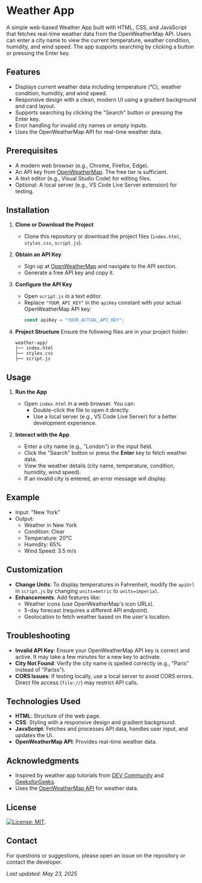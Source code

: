 # Weather App

A simple web-based Weather App built with HTML, CSS, and JavaScript that fetches real-time weather data from the OpenWeatherMap API. Users can enter a city name to view the current temperature, weather condition, humidity, and wind speed. The app supports searching by clicking a button or pressing the Enter key.

## Features
- Displays current weather data including temperature (°C), weather condition, humidity, and wind speed.
- Responsive design with a clean, modern UI using a gradient background and card layout.
- Supports searching by clicking the "Search" button or pressing the Enter key.
- Error handling for invalid city names or empty inputs.
- Uses the OpenWeatherMap API for real-time weather data.

## Prerequisites
- A modern web browser (e.g., Chrome, Firefox, Edge).
- An API key from [OpenWeatherMap](https://openweathermap.org/). The free tier is sufficient.
- A text editor (e.g., Visual Studio Code) for editing files.
- Optional: A local server (e.g., VS Code Live Server extension) for testing.

## Installation
1. **Clone or Download the Project**
   - Clone this repository or download the project files (`index.html`, `styles.css`, `script.js`).

2. **Obtain an API Key**
   - Sign up at [OpenWeatherMap](https://openweathermap.org/) and navigate to the API section.
   - Generate a free API key and copy it.

3. **Configure the API Key**
   - Open `script.js` in a text editor.
   - Replace `"YOUR_API_KEY"` in the `apiKey` constant with your actual OpenWeatherMap API key:
     ```javascript
     const apiKey = "YOUR_ACTUAL_API_KEY";
     ```

4. **Project Structure**
   Ensure the following files are in your project folder:
   ```
   weather-app/
   ├── index.html
   ├── styles.css
   ├── script.js
   ```

## Usage
1. **Run the App**
   - Open `index.html` in a web browser. You can:
     - Double-click the file to open it directly.
     - Use a local server (e.g., VS Code Live Server) for a better development experience.

2. **Interact with the App**
   - Enter a city name (e.g., "London") in the input field.
   - Click the "Search" button or press the **Enter** key to fetch weather data.
   - View the weather details (city name, temperature, condition, humidity, wind speed).
   - If an invalid city is entered, an error message will display.

## Example
- Input: "New York"
- Output:
  - Weather in New York
  - Condition: Clear
  - Temperature: 20°C
  - Humidity: 65%
  - Wind Speed: 3.5 m/s

## Customization
- **Change Units**: To display temperatures in Fahrenheit, modify the `apiUrl` in `script.js` by changing `units=metric` to `units=imperial`.
- **Enhancements**: Add features like:
  - Weather icons (use OpenWeatherMap's icon URLs).
  - 5-day forecast (requires a different API endpoint).
  - Geolocation to fetch weather based on the user's location.

## Troubleshooting
- **Invalid API Key**: Ensure your OpenWeatherMap API key is correct and active. It may take a few minutes for a new key to activate.
- **City Not Found**: Verify the city name is spelled correctly (e.g., "Paris" instead of "Pariss").
- **CORS Issues**: If testing locally, use a local server to avoid CORS errors. Direct file access (`file://`) may restrict API calls.

## Technologies Used
- **HTML**: Structure of the web page.
- **CSS**: Styling with a responsive design and gradient background.
- **JavaScript**: Fetches and processes API data, handles user input, and updates the UI.
- **OpenWeatherMap API**: Provides real-time weather data.

## Acknowledgments
- Inspired by weather app tutorials from [DEV Community](https://dev.to) and [GeeksforGeeks](https://www.geeksforgeeks.org).
- Uses the [OpenWeatherMap API](https://openweathermap.org/) for weather data.

## License
[![License: MIT](https://img.shields.io/badge/License-MIT-yellow.svg)](https://opensource.org/licenses/MIT).

## Contact
For questions or suggestions, please open an issue on the repository or contact the developer.

*Last updated: May 23, 2025*
